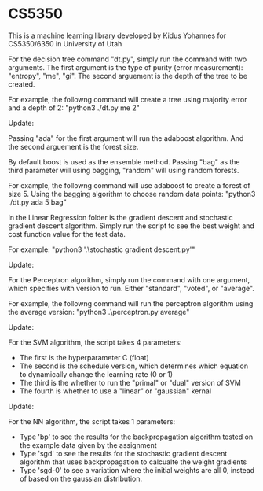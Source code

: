 # CS5350
This is a machine learning library developed by Kidus Yohannes for CS5350/6350 in University of Utah

For the decision tree command "dt.py", simply run the command with two arguments. The first argument is the type of purity (error measurement): "entropy", "me", "gi". The second arguement is the depth of the tree to be created.

For example, the followng command will create a tree using majority error and a depth of 2: 
"python3 ./dt.py me 2"

Update:

Passing "ada" for the first argument will run the adaboost algorithm. And the second arguement is the forest size.

By default boost is used as the ensemble method. Passing "bag" as the third parameter will using bagging, "random" will using random forests.

For example, the followng command will use adaboost to create a forest of size 5. Using the bagging algorithm to choose random data points:
"python3 ./dt.py ada 5 bag"

In the Linear Regression folder is the gradient descent and stochastic gradient descent algorithm. Simply run the script to see the best weight and cost function value for the test data.

For example:
"python3 '.\stochastic gradient descent.py'"

Update:

For the Perceptron algorithm, simply run the command with one argument, which specifies with version to run. Either "standard", "voted", or "average".

For example, the followng command will run the perceptron algorithm using the average version: 
"python3 .\perceptron.py average"

Update:

For the SVM algorithm, the script takes 4 parameters:
- The first is the hyperparameter C (float)
- The second is the schedule version, which determines which equation to dynamically change the learning rate (0 or 1)
- The third is the whether to run the "primal" or "dual" version of SVM
- The fourth is whether to use a "linear" or "gaussian" kernal

Update:

For the NN algorithm, the script takes 1 parameters:
- Type 'bp' to see the results for the backpropagation algorithm tested on the example data given by the assignment
- Type 'sgd' to see the results for the stochastic gradient descent algorithm that uses backpropagation to calcualte the weight gradients
- Type 'sgd-0' to see a variation where the initial weights are all 0, instead of based on the gaussian distribution.

